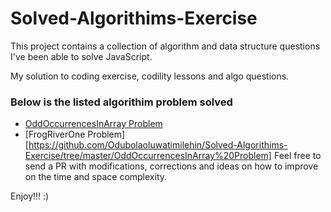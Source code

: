 # Solved-Algorithims-Exercise

This project contains a collection of algorithm and data structure questions I've been able to solve JavaScript.

My solution to coding exercise, codility lessons and algo questions.

### Below is the listed algorithim problem solved 

+ [OddOccurrencesInArray Problem](https://github.com/Odubolaoluwatimilehin/Solved-Algorithims-Exercise/tree/master/OddOccurrencesInArray%20Problem)
+ [FrogRiverOne Problem][https://github.com/Odubolaoluwatimilehin/Solved-Algorithims-Exercise/tree/master/OddOccurrencesInArray%20Problem]
Feel free to send a PR with modifications, corrections and ideas on how to improve on the time and space complexity.

Enjoy!!! :)



